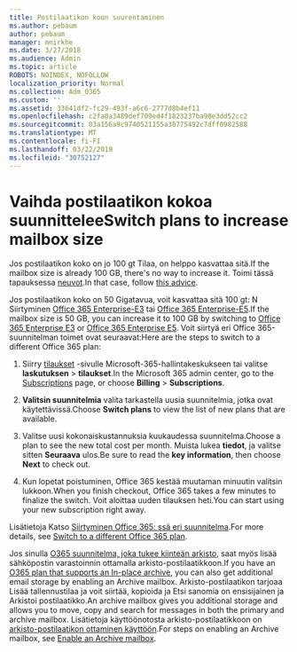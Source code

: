 ```yaml
---
title: Postilaatikon koon suurentaminen
ms.author: pebaum
author: pebaum
manager: mnirkhe
ms.date: 3/27/2018
ms.audience: Admin
ms.topic: article
ROBOTS: NOINDEX, NOFOLLOW
localization_priority: Normal
ms.collection: Adm_O365
ms.custom: ''
ms.assetid: 33641df2-fc29-493f-a6c6-2777d8b4ef11
ms.openlocfilehash: c2fa0a3489def709ed4f1823237ba98e3dd52cc2
ms.sourcegitcommit: 03a156a9c9740521155a30775492c7dff0982588
ms.translationtype: MT
ms.contentlocale: fi-FI
ms.lasthandoff: 03/22/2019
ms.locfileid: "30752127"
---
```

# <a name="switch-plans-to-increase-mailbox-size"></a><span data-ttu-id="0f645-102">Vaihda postilaatikon kokoa suunnittelee</span><span class="sxs-lookup"><span data-stu-id="0f645-102">Switch plans to increase mailbox size</span></span>

<span data-ttu-id="0f645-103">Jos postilaatikon koko on jo 100 gt Tilaa, on helppo kasvattaa sitä.</span><span class="sxs-lookup"><span data-stu-id="0f645-103">If the mailbox size is already 100 GB, there's no way to increase it.</span></span> <span data-ttu-id="0f645-104">Toimi tässä tapauksessa [neuvot](https://support.office.com/client/e57572ff-0ba7-4782-ba5d-cdac3142ea71).</span><span class="sxs-lookup"><span data-stu-id="0f645-104">In that case, follow [this advice](https://support.office.com/client/e57572ff-0ba7-4782-ba5d-cdac3142ea71).</span></span> 
  
<span data-ttu-id="0f645-105">Jos postilaatikon koko on 50 Gigatavua, voit kasvattaa sitä 100 gt: N Siirtyminen [Office 365 Enterprise-E3](https://products.office.com/business/office-365-enterprise-e3-business-software) tai [Office 365 Enterprise-E5](https://products.office.com/business/office-365-enterprise-e5-business-software).</span><span class="sxs-lookup"><span data-stu-id="0f645-105">If the mailbox size is 50 GB, you can increase it to 100 GB by switching to [Office 365 Enterprise E3](https://products.office.com/business/office-365-enterprise-e3-business-software) or [Office 365 Enterprise E5](https://products.office.com/business/office-365-enterprise-e5-business-software).</span></span> <span data-ttu-id="0f645-106">Voit siirtyä eri Office 365-suunnitelman toimet ovat seuraavat:</span><span class="sxs-lookup"><span data-stu-id="0f645-106">Here are the steps to switch to a different Office 365 plan:</span></span>
  
1. <span data-ttu-id="0f645-107">Siirry [tilaukset](https://go.microsoft.com/fwlink/p/?linkid=842054) -sivulle Microsoft-365-hallintakeskukseen tai valitse **laskutuksen** \> **tilaukset**.</span><span class="sxs-lookup"><span data-stu-id="0f645-107">In the Microsoft 365 admin center, go to the [Subscriptions](https://go.microsoft.com/fwlink/p/?linkid=842054) page, or choose **Billing** \> **Subscriptions**.</span></span>
    
2. <span data-ttu-id="0f645-108">**Valitsin suunnitelmia** valita tarkastella uusia suunnitelmia, jotka ovat käytettävissä.</span><span class="sxs-lookup"><span data-stu-id="0f645-108">Choose **Switch plans** to view the list of new plans that are available.</span></span> 
    
3. <span data-ttu-id="0f645-109">Valitse uusi kokonaiskustannuksia kuukaudessa suunnitelma.</span><span class="sxs-lookup"><span data-stu-id="0f645-109">Choose a plan to see the new total cost per month.</span></span> <span data-ttu-id="0f645-110">Muista lukea **tiedot**, ja valitse sitten **Seuraava** ulos.</span><span class="sxs-lookup"><span data-stu-id="0f645-110">Be sure to read the **key information**, then choose **Next** to check out.</span></span> 
    
4. <span data-ttu-id="0f645-111">Kun lopetat poistuminen, Office 365 kestää muutaman minuutin valitsin lukkoon.</span><span class="sxs-lookup"><span data-stu-id="0f645-111">When you finish checkout, Office 365 takes a few minutes to finalize the switch.</span></span> <span data-ttu-id="0f645-112">Voit aloittaa uuden tilauksen heti.</span><span class="sxs-lookup"><span data-stu-id="0f645-112">You can start using your new subscription right away.</span></span>
    
<span data-ttu-id="0f645-113">Lisätietoja Katso [Siirtyminen Office 365: ssä eri suunnitelma](https://support.office.com/article/73318661-8f33-478b-bcc7-fb8d69dbb22a).</span><span class="sxs-lookup"><span data-stu-id="0f645-113">For more details, see [Switch to a different Office 365 plan](https://support.office.com/article/73318661-8f33-478b-bcc7-fb8d69dbb22a).</span></span>
  
<span data-ttu-id="0f645-114">Jos sinulla [O365 suunnitelma, joka tukee kiinteän arkisto](https://docs.microsoft.com/en-us/office365/servicedescriptions/exchange-online-archiving-service-description/exchange-online-archiving-service-description), saat myös lisää sähköpostin varastoinnin ottamalla arkisto-postilaatikkoon.</span><span class="sxs-lookup"><span data-stu-id="0f645-114">If you have an [O365 plan that supports an In-place archive](https://docs.microsoft.com/en-us/office365/servicedescriptions/exchange-online-archiving-service-description/exchange-online-archiving-service-description), you can also get additional email storage by enabling an Archive mailbox.</span></span>  <span data-ttu-id="0f645-115">Arkisto-postilaatikon tarjoaa Lisää tallennustilaa ja voit siirtää, kopioida ja Etsi sanomia on ensisijainen ja Arkistoi postilaatikko.</span><span class="sxs-lookup"><span data-stu-id="0f645-115">An archive mailbox gives you additional storage and allows you to move, copy and search for messages in both the primary and archive mailbox.</span></span> <span data-ttu-id="0f645-116">Lisätietoja käyttöönotosta arkisto-postilaatikkoon on [arkisto-postilaatikon ottaminen käyttöön](https://docs.microsoft.com/en-us/office365/securitycompliance/enable-archive-mailboxes).</span><span class="sxs-lookup"><span data-stu-id="0f645-116">For steps on enabling an Archive mailbox, see [Enable an Archive mailbox](https://docs.microsoft.com/en-us/office365/securitycompliance/enable-archive-mailboxes).</span></span>
